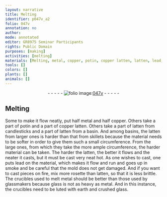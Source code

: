 ```yaml
---
layout: narrative
title: Melting
identifier: p047v_a2
folio: 047v
annotation: no
author:
mode: annotated
editor: GR8975 Seminar Participants
rights: Public Domain
purposes: [making]
activities: [melting]
materials: [Melting, metal, copper, potin, copper latten, latten, lead, fire, rosette, earth, glass]
tools: []
colors: []
plants: []
animals: []
---
```


 <div class="folio" align="center">- - - - - <a href="http://gallica.bnf.fr/ark:/12148/btv1b10500001g/f100.image" target="_blank"><img src="https://cu-mkp.github.io/GR8975-edition/assets/photo-icon.png" alt="folio image: " style="display:inline-block; margin-bottom:-3px;"/>047v</a> - - - - - </div>  <span class="activity"></span> 

##  <span class="material">Melting</span> 

 
Some to make it flow neatly, put half <span class="material">metal</span> and half <span class="material">copper</span>. Others take a part of <span class="material">potin</span> and a part of <span class="material">copper latten</span>. Others take a part of <span class="material">latten</span> from candlesticks and a part of <span class="material">latten</span> from a basin. And among basins, the <span class="material">latten</span> from larger ones is harder than that from skillets because the material needs to be softer in order to give them such a small circumference. From the large ones, from which they take the more ample circumference, the harder material can be taken. The harder the <span class="material">latten</span>, the better it flows and the neater it casts, but it must be cast very neat hot. As one wishes to cast, one puts <span class="material">lead</span> on the material, which makes it flow and run and goes up in smoke and be careful that the mold does not get damaged. And if you want to cast pieces on <span class="material">fire</span>, mix more <span class="material">rosette</span> than <span class="material">latten</span>, so that it is less brittle. The crucibles used to melt <span class="material">metal</span> should be better than those used by glassmakers because glass is not as heavy as <span class="material">metal</span>. And in this instance, the crucibles need to be luted with <span class="material">earth</span> and crushed <span class="material">glass</span>.
 